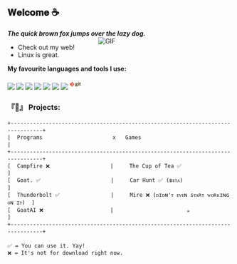 ## **𝐖𝐞𝐥𝐜𝐨𝐦𝐞 ☕**
***The quick brown fox jumps over the lazy dog.***
  <img align="right" alt="GIF" src="https://i.imgur.com/XLoUTDF.png" width="300"/>
  
- Check out my web!
- Linux is great. 

**My favourite languages and tools I use:**  

<code><img height="25" src="https://i.imgur.com/jI8K2oe.png"></code>
<code><img height="25" src="https://i.imgur.com/emR5p0Y.png"></code>
<code><img height="25" src="https://i.imgur.com/kEuU82j.png"></code>
<code><img height="25" src="https://i.imgur.com/6FB64I2.png"></code>
<code><img height="25" src="https://i.imgur.com/UTo2THv.png"></code>
<code><img height="25" src="https://i.imgur.com/RdnXuz8.png"></code>
<code><img height="25" src="https://i.imgur.com/IHOnwgS.png"></code>
<code><img height="25" src="https://raw.githubusercontent.com/github/explore/80688e429a7d4ef2fca1e82350fe8e3517d3494d/topics/git/git.png"></code>

### **『🚧』 Projects:**

```text
+--------------------------------------------------------------------------------+
|  Programs                      x   Games                                       |
+--------------------------------------------------------------------------------+ 
[  Campfire ❌                   |     The Cup of Tea ✅                          ]
[  Goat. ✅                      |     Car Hunt ✅ (ʙᴇᴛᴀ)                         ]
[  Thunderbolt ✅                |     Mire ❌ (ᴅɪᴅɴ'ᴛ ᴇᴠᴇɴ sᴛᴀʀᴛ ᴡᴏʀᴋɪɴɢ ᴏɴ ɪᴛ)  ]
[  GoatAI ❌                     |                       ☕                       ]
+--------------------------------------------------------------------------------+

✅ = You can use it. Yay!
❌ = It's not for download right now.
```
